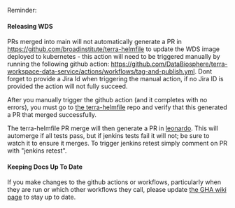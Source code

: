 Reminder:

#### Releasing WDS ####
PRs merged into main will not automatically generate a PR in https://github.com/broadinstitute/terra-helmfile to update the WDS image deployed to kubernetes - this action will need to be triggered manually by running the following github action: https://github.com/DataBiosphere/terra-workspace-data-service/actions/workflows/tag-and-publish.yml. Dont forget to provide a Jira Id when triggering the manual action, if no Jira ID is provided the action will not fully succeed. 

After you manually trigger the github action (and it completes with no errors), you must go to [the terra-helmfile](https://github.com/broadinstitute/terra-helmfile) repo and verify that this generated a PR that merged successfully.

The terra-helmfile PR merge will then generate a PR in [leonardo](https://github.com/DataBiosphere/leonardo).  This will automerge if all tests pass, but if jenkins tests fail it will not; be sure to watch it to ensure it merges. To trigger jenkins retest simply comment on PR with "jenkins retest". 

#### Keeping Docs Up To Date ####
If you make changes to the github actions or workflows, particularly when they are run or which other workflows they call, please update [the GHA wiki page](https://github.com/DataBiosphere/terra-workspace-data-service/wiki/GHA-structure-in-WDS) to stay up to date.
